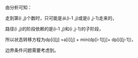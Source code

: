 由分析可知：

走到第(i ,j)个数时，只可能是从(i-1 ,j)或是(i ,j-1)走来的，

路径(i ,j)的阶段依赖的是(i-1 ,j)和(i ,j-1)的子阶段，

所以状态转移方程为dp[i][j] =a[i][j] + min(dp[i-1][j]+ dp[i][j-1])，

边界条件问题需要考虑到。